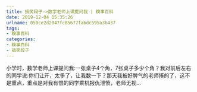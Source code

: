 ```yaml
---
title: 搞笑段子->数学老师上课提问我 | 糗事百科
date: 2019-12-04 15:35:26
urlname: 059ce2d2047fc85677fa6dc595a3b437
tags: 
- 糗事百科
categories:
- 糗事百科
- 搞笑段子
---
```

小学时，数学老师上课提问我:一张桌子4个角，7张桌子多少个角？我对前后左右的同学说:你们让开，太多了，让我数一下？那天我被好脾气的老师揍的了，这不是重点，重点是对我有恨的同学乘机报仇泄愤，老师无视...


